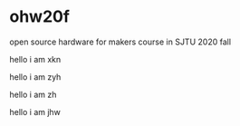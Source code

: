 # ohw20f
open source hardware for makers  course in SJTU 2020 fall

hello i am xkn

hello i am zyh

hello i am zh

hello i am jhw
